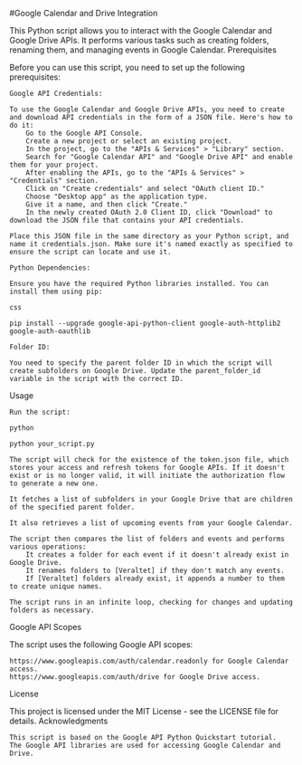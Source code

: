 #Google Calendar and Drive Integration

This Python script allows you to interact with the Google Calendar and Google Drive APIs. It performs various tasks such as creating folders, renaming them, and managing events in Google Calendar.
Prerequisites

Before you can use this script, you need to set up the following prerequisites:

    Google API Credentials:

    To use the Google Calendar and Google Drive APIs, you need to create and download API credentials in the form of a JSON file. Here's how to do it:
        Go to the Google API Console.
        Create a new project or select an existing project.
        In the project, go to the "APIs & Services" > "Library" section.
        Search for "Google Calendar API" and "Google Drive API" and enable them for your project.
        After enabling the APIs, go to the "APIs & Services" > "Credentials" section.
        Click on "Create credentials" and select "OAuth client ID."
        Choose "Desktop app" as the application type.
        Give it a name, and then click "Create."
        In the newly created OAuth 2.0 Client ID, click "Download" to download the JSON file that contains your API credentials.

    Place this JSON file in the same directory as your Python script, and name it credentials.json. Make sure it's named exactly as specified to ensure the script can locate and use it.

    Python Dependencies:

    Ensure you have the required Python libraries installed. You can install them using pip:

    css

    pip install --upgrade google-api-python-client google-auth-httplib2 google-auth-oauthlib

    Folder ID:

    You need to specify the parent folder ID in which the script will create subfolders on Google Drive. Update the parent_folder_id variable in the script with the correct ID.

Usage

    Run the script:

    python

    python your_script.py

    The script will check for the existence of the token.json file, which stores your access and refresh tokens for Google APIs. If it doesn't exist or is no longer valid, it will initiate the authorization flow to generate a new one.

    It fetches a list of subfolders in your Google Drive that are children of the specified parent folder.

    It also retrieves a list of upcoming events from your Google Calendar.

    The script then compares the list of folders and events and performs various operations:
        It creates a folder for each event if it doesn't already exist in Google Drive.
        It renames folders to [Veraltet] if they don't match any events.
        If [Veraltet] folders already exist, it appends a number to them to create unique names.

    The script runs in an infinite loop, checking for changes and updating folders as necessary.

Google API Scopes

The script uses the following Google API scopes:

    https://www.googleapis.com/auth/calendar.readonly for Google Calendar access.
    https://www.googleapis.com/auth/drive for Google Drive access.

License

This project is licensed under the MIT License - see the LICENSE file for details.
Acknowledgments

    This script is based on the Google API Python Quickstart tutorial.
    The Google API libraries are used for accessing Google Calendar and Drive.
